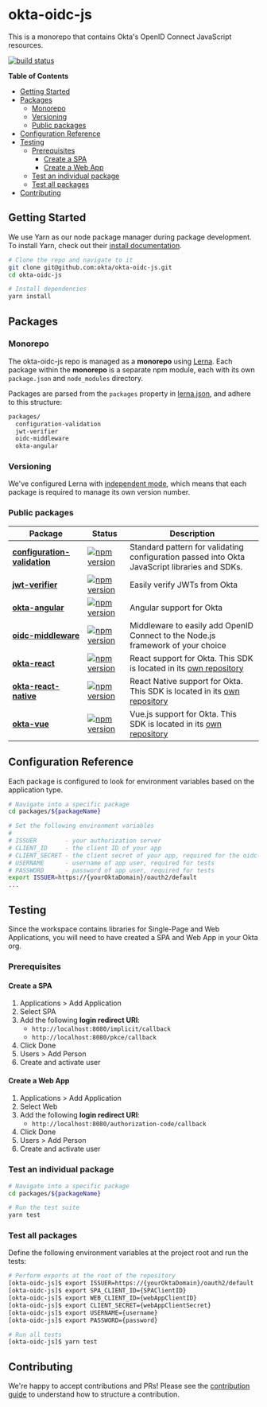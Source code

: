# okta-oidc-js
This is a monorepo that contains Okta's OpenID Connect JavaScript resources.

[![build status](https://img.shields.io/travis/okta/okta-oidc-js/master.svg?style=flat-square)](https://travis-ci.org/okta/okta-oidc-js)

**Table of Contents**

- [Getting Started](#getting-started)
- [Packages](#packages)
  - [Monorepo](#monorepo)
  - [Versioning](#versioning)
  - [Public packages](#public-packages)
- [Configuration Reference](#configuration-reference)
- [Testing](#testing)
  - [Prerequisites](#prerequisites)
    - [Create a SPA](#create-a-spa)
    - [Create a Web App](#create-a-web-app)
  - [Test an individual package](#test-an-individual-package)
  - [Test all packages](#test-all-packages)
- [Contributing](#contributing)

## Getting Started

We use Yarn as our node package manager during package development. To install Yarn, check out their [install documentation](https://yarnpkg.com/en/docs/install).

```bash
# Clone the repo and navigate to it
git clone git@github.com:okta/okta-oidc-js.git
cd okta-oidc-js

# Install dependencies
yarn install
```

## Packages

### Monorepo

The okta-oidc-js repo is managed as a **monorepo** using [Lerna](https://lernajs.io/). Each package within the **monorepo** is a separate npm module, each with its own `package.json` and `node_modules` directory.

Packages are parsed from the `packages` property in [lerna.json](lerna.json), and adhere to this structure:

```bash
packages/
  configuration-validation
  jwt-verifier
  oidc-middleware
  okta-angular
```

### Versioning

We've configured Lerna with [independent mode](https://github.com/lerna/lerna/#independent-mode---independent), which means that each package is required to manage its own version number.

### Public packages

| Package                                                            | Status                                                                                                                                                            | Description                                                                                   |
|--------------------------------------------------------------------|-------------------------------------------------------------------------------------------------------------------------------------------------------------------|-----------------------------------------------------------------------------------------------|
| [**configuration-validation**](/packages/configuration-validation) | [![npm version](https://img.shields.io/npm/v/@okta/configuration-validation.svg?style=flat-square)](https://www.npmjs.com/package/@okta/configuration-validation) | Standard pattern for validating configuration passed into Okta JavaScript libraries and SDKs. |
| [**jwt-verifier**](/packages/jwt-verifier)                         | [![npm version](https://img.shields.io/npm/v/@okta/jwt-verifier.svg?style=flat-square)](https://www.npmjs.com/package/@okta/jwt-verifier)                         | Easily verify JWTs from Okta                                                                  |
| [**okta-angular**](/packages/okta-angular)                         | [![npm version](https://img.shields.io/npm/v/@okta/okta-angular.svg?style=flat-square)](https://www.npmjs.com/package/@okta/okta-angular)                         | Angular support for Okta                                                                      |
| [**oidc-middleware**](/packages/oidc-middleware)                   | [![npm version](https://img.shields.io/npm/v/@okta/oidc-middleware.svg?style=flat-square)](https://www.npmjs.com/package/@okta/oidc-middleware)                   | Middleware to easily add OpenID Connect to the Node.js framework of your choice               |
| [**okta-react**](/https://github.com/okta/okta-react)                             | [![npm version](https://img.shields.io/npm/v/@okta/okta-react.svg?style=flat-square)](https://www.npmjs.com/package/@okta/okta-react)                             | React support for Okta. This SDK is located in its [own repository](https://github.com/okta/okta-react)                                                                        |
| [**okta-react-native**](https://github.com/okta/okta-react-native)               | [![npm version](https://img.shields.io/npm/v/@okta/okta-react-native.svg?style=flat-square)](https://www.npmjs.com/package/@okta/okta-react-native)               | React Native support for Okta. This SDK is located in its [own repository](https://github.com/okta/okta-react-native)                                                                 |
| [**okta-vue**](https://github.com/okta/okta-vue)                                 | [![npm version](https://img.shields.io/npm/v/@okta/okta-vue.svg?style=flat-square)](https://www.npmjs.com/package/@okta/okta-vue)                                 | Vue.js support for Okta. This SDK is located in its [own repository](https://github.com/okta/okta-vue)                                                                     |

## Configuration Reference

Each package is configured to look for environment variables based on the application type.

```bash
# Navigate into a specific package
cd packages/${packageName}

# Set the following environment variables
#
# ISSUER        - your authorization server
# CLIENT_ID     - the client ID of your app
# CLIENT_SECRET - the client secret of your app, required for the oidc-middleware package
# USERNAME      - username of app user, required for tests
# PASSWORD      - password of app user, required for tests
export ISSUER=https://{yourOktaDomain}/oauth2/default
...
```

## Testing

Since the workspace contains libraries for Single-Page and Web Applications, you will need to have created a SPA and Web App in your Okta org.

### Prerequisites

#### Create a SPA

1. Applications > Add Application
2. Select SPA
3. Add the following **login redirect URI**:
    - `http://localhost:8080/implicit/callback`
    - `http://localhost:8080/pkce/callback`
4. Click Done
5. Users > Add Person
6. Create and activate user

#### Create a Web App

1. Applications > Add Application
2. Select Web
3. Add the following **login redirect URI**:
    - `http://localhost:8080/authorization-code/callback`
4. Click Done
5. Users > Add Person
6. Create and activate user

### Test an individual package

```bash
# Navigate into a specific package
cd packages/${packageName}

# Run the test suite
yarn test
```

### Test all packages

Define the following environment variables at the project root and run the tests:

```bash
# Perform exports at the root of the repository
[okta-oidc-js]$ export ISSUER=https://{yourOktaDomain}/oauth2/default
[okta-oidc-js]$ export SPA_CLIENT_ID={SPAClientID}
[okta-oidc-js]$ export WEB_CLIENT_ID={webAppClientID}
[okta-oidc-js]$ export CLIENT_SECRET={webAppClientSecret}
[okta-oidc-js]$ export USERNAME={username}
[okta-oidc-js]$ export PASSWORD={password}

# Run all tests
[okta-oidc-js]$ yarn test
```

## Contributing

We're happy to accept contributions and PRs! Please see the [contribution guide](/CONTRIBUTING.md) to understand how to structure a contribution.
